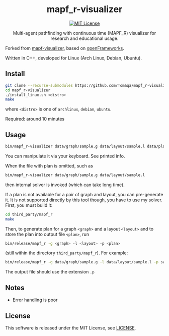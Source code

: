 <div align="center">

# mapf_r-visualizer

[![MIT License](http://img.shields.io/badge/license-MIT-blue.svg?style=flat)](LICENSE.md)

Multi-agent pathfinding with continuous time (MAPF_R) visualizer
for research and educational usage.

</div>

Forked from [mapf-visualizer](https://github.com/Kei18/mapf-visualizer),
based on [openFrameworks](https://openframeworks.cc/).

Written in C++, developed for Linux (Arch Linux, Debian, Ubuntu).

<!-- ## Demo

![room-32-32-4](./assets/demo_room.gif)

![tunnel, planning with four agents](./assets/demo_tunnel.gif)

![ost003d, planning with 1000 agents](./assets/demo_ost003d.gif) -->

## Install

```sh
git clone --recurse-submodules https://github.com/Tomaqa/mapf_r-visualizer.git
cd mapf_r-visualizer
./install_linux.sh <distro>
make
```
where `<distro>` is one of `archlinux`, `debian`, `ubuntu`.

Required: around 10 minutes

## Usage

```sh
bin/mapf_r-visualizer data/graph/sample.g data/layout/sample.l data/plan/sample.p
```

You can manipulate it via your keyboard. See printed info.

When the file with plan is omitted, such as
```sh
bin/mapf_r-visualizer data/graph/sample.g data/layout/sample.l
```
then internal solver is invoked (which can take long time).


If a plan is not available for a pair of graph and layout,
you can pre-generate it.
It is not supported directly by this tool though,
you have to use my solver.
First, you must build it:
```sh
cd third_party/mapf_r
make
```
Then, to generate plan for a graph `<graph>` and a layout `<layout>`
and to store the plan into output file `<plan>`,
run
```sh
bin/release/mapf_r -g <graph> -l <layout> -p <plan>
```
(still within the directory `third_party/mapf_r`).
For example:
```sh
bin/release/mapf_r -g data/graph/sample.g -l data/layout/sample.l -p sample.p
```
The output file should use the extension `.p`

<!-- ## Input format of planning result

e.g.,
```txt
0:(5,16),(21,29),[...]
1:(5,17),(21,28),[...]
[...]
```

`(x, y)` denotes location.
`(0, 0)` is the left-top point.
`(x, 0)` is the location at `x`-th column and 1st row. -->

## Notes

- Error handling is poor
<!-- - The grid maps in `assets/` are from [MAPF benchmarks](https://movingai.com/benchmarks/mapf.html) -->

## License

This software is released under the MIT License, see [LICENSE](LICENSE.md).

<!-- ## Author

[Keisuke Okumura](https://kei18.github.io) is a Ph.D. student at Tokyo Institute of Technology, interested in controlling multiple moving agents. -->
